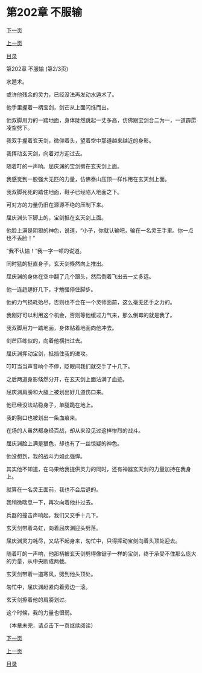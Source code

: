 <h1>第202章   不服输</h1>
            <div><p><a href="./0605_%E7%AC%AC202%E7%AB%A0_%E4%B8%8D%E6%9C%8D%E8%BE%93.md">下一页</a></p><p><a href="./0603_%E7%AC%AC202%E7%AB%A0_%E4%B8%8D%E6%9C%8D%E8%BE%93.md">上一页</a></p><p><a href="../">目录</a></p></div>
            <div><p>第202章   不服输 (第2/3页)</p><p>水遁术。</p><p>或许他残余的灵力，已经没法再发动水遁术了。</p><p>他手里握着一柄宝剑，剑芒从上面闪烁而出。</p><p>他双脚用力的一踏地面，身体陡然跳起一丈多高，仿佛跟宝剑合二为一，一道霹雳凌空劈下。</p><p>我双手握着玄天剑，微仰着头，望着空中那道越来越近的身影。</p><p>我挥动玄天剑，向着对方迎过去。</p><p>随着叮的一声响。屈庆渊的宝剑劈在玄天剑上面。</p><p>我感觉到一股强大无匹的力量，仿佛泰山压顶一样作用在玄天剑上面。</p><p>我双脚死死的踏住地面，鞋子已经陷入地面之下。</p><p>可对方的力量仍旧在源源不绝的压制下来。</p><p>屈庆渊头下脚上的，宝剑抵在玄天剑上面。</p><p>他脸上满是阴狠的神色，说道，“小子，你就认输吧，输在一名灵王手里。你一点也不丢脸！“</p><p>“我不认输！“我一字一顿的说道。</p><p>同时猛的挺直身子，玄天剑倏然向上推出。</p><p>屈庆渊的身体在空中翻了几个跟头，然后倒着飞出去一丈多远。</p><p>他一连趔趄好几下，才勉强停住脚步。</p><p>他的力气损耗殆尽，否则也不会在一个灵师面前，这么毫无还手之力的。</p><p>我刚好可以利用这个机会，否则等他缓过力气来，那么倒霉的就是我了。</p><p>我双脚用力一踏地面，身体贴着地面向他冲去。</p><p>剑芒匹练似的，向着他横扫过去。</p><p>屈庆渊挥动宝剑，抵挡住我的进攻。</p><p>叮叮当当声音响个不停，眨眼间我们就交手了十几下。</p><p>之后两道身影倏然分开，在玄天剑上面沾满了血迹。</p><p>屈庆渊肩膀和大腿上被划出好几道伤口来。</p><p>他已经没法站稳身子，单腿跪在地上。</p><p>我的胸口也被划出一条血痕来。</p><p>在场的人虽然都身经百战，却从来没见过这样惨烈的战斗。</p><p>屈庆渊脸上满是狠色，却也有了一丝惊疑的神色。</p><p>他没想到，我的战斗力如此强悍。</p><p>其实他不知道，在乌果给我提供灵力的同时，还有神器玄天剑的力量加持在我身上。</p><p>就算在一名灵王面前，我也不会后退的。</p><p>我稍微喘息一下，再次向着他扑过去。</p><p>兵器的撞击声响起，我们又交手十几下。</p><p>玄天剑带着乌虹，向着屈庆渊迎头劈落。</p><p>屈庆渊灵力耗尽，又站不起身来，匆忙中，只得挥动宝剑向着头顶处迎去。</p><p>随着叮的一声响，他那柄被玄天剑劈得像锯子一样的宝剑，终于承受不住那么庞大的力量，从中央断成两截。</p><p>玄天剑带着一道寒风，劈到他头顶处。</p><p>匆忙中，屈庆渊赶紧向着旁边一滚。</p><p>玄天剑擦着他的肩膀划过。</p><p>这个时候，我的力量也很弱。</p><p>（本章未完，请点击下一页继续阅读）</p></div>
            <div><p><a href="./0605_%E7%AC%AC202%E7%AB%A0_%E4%B8%8D%E6%9C%8D%E8%BE%93.md">下一页</a></p><p><a href="./0603_%E7%AC%AC202%E7%AB%A0_%E4%B8%8D%E6%9C%8D%E8%BE%93.md">上一页</a></p><p><a href="../">目录</a></p></div>